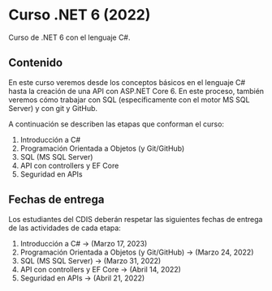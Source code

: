 # Curso .NET 6 (2022)
Curso de .NET 6 con el lenguaje C#.
## Contenido
En este curso veremos desde los conceptos básicos en el lenguaje C# hasta la creación de una API con ASP.NET Core 6. En este proceso, también veremos cómo trabajar con SQL (específicamente con el motor MS SQL Server) y con git y GitHub.

A continuación se describen las etapas que conforman el curso:

1. Introducción a C#
2. Programación Orientada a Objetos (y Git/GitHub)
3. SQL (MS SQL Server)
4. API con controllers y EF Core
5. Seguridad en APIs

## Fechas de entrega
Los estudiantes del CDIS deberán respetar las siguientes fechas de entrega de las actividades de cada etapa:

1. Introducción a C# -> (Marzo 17, 2023)
2. Programación Orientada a Objetos (y Git/GitHub) -> (Marzo 24, 2022)
3. SQL (MS SQL Server) -> (Marzo 31, 2022)
4. API con controllers y EF Core -> (Abril 14, 2022)
5. Seguridad en APIs -> (Abril 21, 2022)
